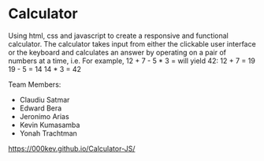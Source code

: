 # Calculator

Using html, css and javascript to create a responsive and functional calculator.
The calculator takes input from either the clickable user interface or the keyboard
and calculates an answer by operating on a pair of numbers at a time, i.e. 
For example, 12 + 7 - 5 * 3 = will yield 42:
12 + 7 = 19
19 - 5 = 14
14 * 3 = 42


Team Members:
- Claudiu Satmar
- Edward Bera
- Jeronimo Arias
- Kevin Kumasamba
- Yonah Trachtman

https://000kev.github.io/Calculator-JS/
